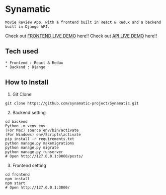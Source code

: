 # Synamatic
```
Movie Review App, with a frontend built in React & Redux and a backend built in Django API.
```
Check out [FRONTEND LIVE DEMO](https://frontend-moviereview.herokuapp.com/) here!!
Check out [API LIVE DEMO](https://demo-backend-pro.herokuapp.com/) here!!
## Tech used
```
* Frontend : React & Redux
* Backend : Django
```
## How to Install
1. Git Clone
```
git clone https://github.com/synamatic-project/Synamatic.git
```
2. Backend setting
```
cd backend
Python -m venv env
(For Mac) source env/bin/activate
(For Windows) env/Scripts\activate
pip install -r requirements.txt
python manage.py makemigrations
python manage.py migrate
python manage.py runserver
# Open http://127.0.0.1:8000/posts/
```
3. Frontend setting
```
cd frontend
npm install
npm start
# Open http://127.0.0.1:3000/
```
